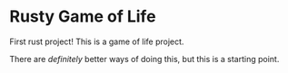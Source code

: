 # Rusty Game of Life

First rust project! This is a game of life project.

There are _definitely_ better ways of doing this, but this is a starting point.